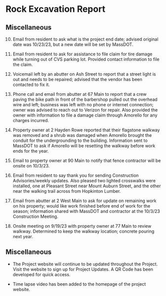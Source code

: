 # Rock Excavation Report
## Miscellaneous


10. Email from resident to ask what is the project end date; advised original date was 10/23/23, but a new date will be set by MassDOT.

11. Email from resident to ask for assistance to file claim for tire damage while turning out of CVS parking lot. Provided contact information to file the claim.

12. Voicemail left by an abutter on Ash Street to report that a street light is out and needs to be repaired; advised that the vendor has been contacted to fix it.

13. Phone call and email from abutter at 67 Main to report that a crew paving the bike path in front of the barbershop pulled out the overhead wire and left; business was left with no phone or internet connection; owner was advised to reach out to Verizon for repair. Also provided the owner with information to file a damage claim through Amorello for any charges incurred.

14. Property owner at 2 Hayden Rowe reported that their flagstone walkway was removed and a shrub was damaged when Amorello brought the conduit for the undergrounding to the building. Information sent to MassDOT to ask if Amorello will be resetting the walkway before work ends for the year.

15. Email to property owner at 90 Main to notify that fence contractor will be onsite on 10/3/23.

16. Email from resident to say thank you for sending Construction Advisories/weekly updates. Also pleased two lighted crosswalks were installed, one at Pleasant Street near Mount Auburn Street, and the other near the walking trail across from Hopkinton Lumber.

17. Email from abutter at 2 West Main to ask for update on remaining work on his property; would like work finished before end of work for the season; information shared with MassDOT and contractor at the 10/3/23 Construction Meeting.

18. Onsite meeting on 9/19/23 with property owner at 77 Main to review walkway. Determined to keep the walkway location; concrete pouring next year.

## Miscellaneous

- The Project website will continue to be updated throughout the Project. Visit the website to sign up for Project Updates. A QR Code has been developed for quick access.

- Time lapse video has been added to the homepage of the project website.
